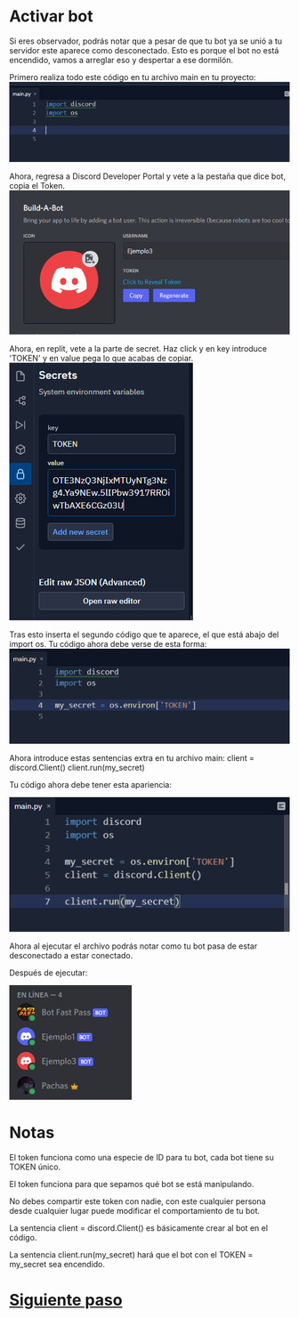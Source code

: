 # Activar bot

Si eres observador, podrás notar que a pesar de que tu bot ya se unió a tu servidor este aparece como desconectado. Esto es porque el bot no está encendido, vamos a arreglar eso y despertar a ese dormilón.

Primero realiza todo este código en tu archivo main en tu proyecto:
![paso5.1](https://github.com/VictorFloresJuarez/Bots-de-Discord/blob/main/Recursos/paso5.1.png?raw=true)

Ahora, regresa a Discord Developer Portal y vete a la pestaña que dice bot, copia el Token.
![paso5.2](https://github.com/VictorFloresJuarez/Bots-de-Discord/blob/main/Recursos/paso5.2.png?raw=true)

Ahora, en replit, vete a la parte de secret. Haz click y en key introduce 'TOKEN' y en value pega lo que acabas de copiar.
![paso5.3](https://github.com/VictorFloresJuarez/Bots-de-Discord/blob/main/Recursos/paso5.3.png?raw=true)

Tras esto inserta el segundo código que te aparece, el que está abajo del import os. Tu código ahora debe verse de esta forma:
![paso5.4](https://github.com/VictorFloresJuarez/Bots-de-Discord/blob/main/Recursos/paso5.4.png?raw=true)

Ahora introduce estas sentencias extra en tu archivo main:
   client = discord.Client()
    client.run(my_secret)

Tu código ahora debe tener esta apariencia:

![paso5.5](https://github.com/VictorFloresJuarez/Bots-de-Discord/blob/main/Recursos/paso5.5.png?raw=true)

Ahora al ejecutar el archivo podrás notar como tu bot pasa de estar desconectado a estar conectado.

Después de ejecutar:

![paso5.7](https://github.com/VictorFloresJuarez/Bots-de-Discord/blob/main/Recursos/paso5.7.png?raw=true)

# Notas

El token funciona como una especie de ID para tu bot, cada bot tiene su TOKEN único.

El token funciona para que sepamos qué bot se está manipulando.

No debes compartir este token con nadie, con este cualquier persona desde cualquier lugar puede modificar el comportamiento de tu bot.

La sentencia client = discord.Client() es básicamente crear al bot en el código.

La sentencia client.run(my_secret) hará que el bot con el TOKEN = my_secret sea encendido.


# [Siguiente paso](https://github.com/VictorFloresJuarez/Bots-de-Discord/blob/main/Documentaci%C3%B3n/Primer%20comando.md)
